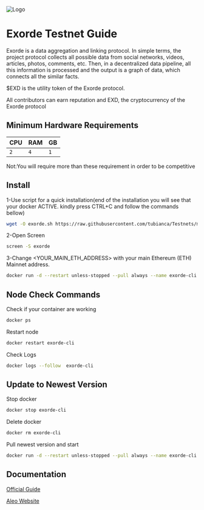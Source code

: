 
![Logo](https://static.wixstatic.com/media/0669d3_27dbba77fa7c42f78a92f3f559094d46~mv2.png/v1/fill/w_284,h_284,al_c,q_85,usm_0.66_1.00_0.01,enc_auto/B6622963-6E7A-4C9A-8900-3AB743652BAA_PNG.png)
# Exorde Testnet Guide 

Exorde is a data aggregation and linking protocol. In simple terms, the project protocol collects all possible data from social networks, videos, articles, photos, comments, etc. Then, in a decentralized data pipeline, all this information is processed and the output is a graph of data, which connects all the similar facts.

$EXD is the utility token of the Exorde protocol.

All contributors can earn reputation and EXD, the cryptocurrency of the Exorde protocol


## Minimum Hardware Requirements




| CPU | RAM     | GB                |
| :-------- | :------- | :------------------------- |
|   `2` | `4` | `1` |


Not:You will require more than these requirement in order to be competitive



## Install

1-Use script for a quick installation(end of the installation you will see that your docker ACTIVE. kindly press CTRL+C and follow the commands bellow)
```bash
wget -O exorde.sh https://raw.githubusercontent.com/tubianca/Testnets/main/Exorde/exorde.sh && chmod +x exorde.sh && ./exorde.sh
```

2-Open Screen
```bash
screen -S exorde
```

3-Change <YOUR_MAIN_ETH_ADDRESS> with your main Ethereum (ETH) Mainnet address.
```bash
docker run -d --restart unless-stopped --pull always --name exorde-cli exordelabs/exorde-cli -m <YOUR_MAIN_ETH_ADDRESS> -l 2

```

## Node Check Commands

Check if your container are working

```bash
docker ps
```
Restart node

```bash
docker restart exorde-cli
```
Check Logs
```bash
docker logs --follow  exorde-cli
```

## Update to Newest Version
Stop docker
```bash
docker stop exorde-cli
```
Delete docker
```bash
docker rm exorde-cli
```
Pull newest version and start
```bash
docker run -d --restart unless-stopped --pull always --name exorde-cli exordelabs/exorde-cli -m <YOUR_MAIN_ETH_ADDRESS> -l 2
```

## Documentation

[Official Guide](https://docs.exorde.network/)

[Aleo Website](https://exorde.network/)


